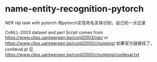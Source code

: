 # name-entity-recognition-pytorch
NER nlp task with pytorch
用pytorch实现命名实体识别，自己的一点记录

CoNLL-2003 dataset and perl Script comes from https://www.clips.uantwerpen.be/conll2003/ner/ or https://www.clips.uantwerpen.be/conll2000/chunking/
如果官方链接挂了，conlleval.pl 见 https://www.clips.uantwerpen.be/conll2000/chunking/conlleval.txt
